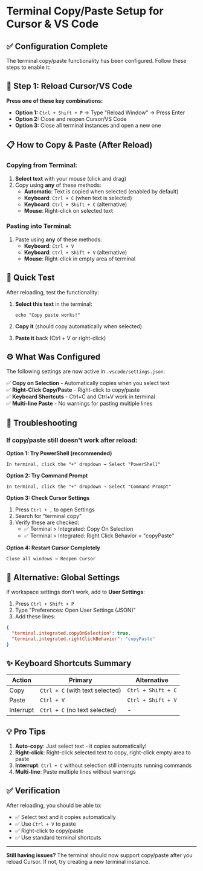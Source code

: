 # Terminal Copy/Paste Setup for Cursor & VS Code

## ✅ Configuration Complete

The terminal copy/paste functionality has been configured. Follow these steps to enable it:

## 🔄 Step 1: Reload Cursor/VS Code

**Press one of these key combinations:**

- **Option 1:** `Ctrl + Shift + P` → Type "Reload Window" → Press Enter
- **Option 2:** Close and reopen Cursor/VS Code
- **Option 3:** Close all terminal instances and open a new one

## 📋 How to Copy & Paste (After Reload)

### **Copying from Terminal:**

1. **Select text** with your mouse (click and drag)
2. Copy using **any** of these methods:
   - **Automatic**: Text is copied when selected (enabled by default)
   - **Keyboard**: `Ctrl + C` (when text is selected)
   - **Keyboard**: `Ctrl + Shift + C` (alternative)
   - **Mouse**: Right-click on selected text

### **Pasting into Terminal:**

1. Paste using **any** of these methods:
   - **Keyboard**: `Ctrl + V`
   - **Keyboard**: `Ctrl + Shift + V` (alternative)
   - **Mouse**: Right-click in empty area of terminal

## 🎯 Quick Test

After reloading, test the functionality:

1. **Select this text** in the terminal:
   ```
   echo "Copy paste works!"
   ```

2. **Copy it** (should copy automatically when selected)

3. **Paste it** back (Ctrl + V or right-click)

## ⚙️ What Was Configured

The following settings are now active in `.vscode/settings.json`:

✅ **Copy on Selection** - Automatically copies when you select text  
✅ **Right-Click Copy/Paste** - Right-click to copy/paste  
✅ **Keyboard Shortcuts** - Ctrl+C and Ctrl+V work in terminal  
✅ **Multi-line Paste** - No warnings for pasting multiple lines  

## 🔧 Troubleshooting

### If copy/paste still doesn't work after reload:

**Option 1: Try PowerShell (recommended)**
```
In terminal, click the "+" dropdown → Select "PowerShell"
```

**Option 2: Try Command Prompt**
```
In terminal, click the "+" dropdown → Select "Command Prompt"
```

**Option 3: Check Cursor Settings**
1. Press `Ctrl + ,` to open Settings
2. Search for "terminal copy"
3. Verify these are checked:
   - ✅ Terminal > Integrated: Copy On Selection
   - ✅ Terminal > Integrated: Right Click Behavior = "copyPaste"

**Option 4: Restart Cursor Completely**
```
Close all windows → Reopen Cursor
```

## 📌 Alternative: Global Settings

If workspace settings don't work, add to **User Settings**:

1. Press `Ctrl + Shift + P`
2. Type "Preferences: Open User Settings (JSON)"
3. Add these lines:
```json
{
  "terminal.integrated.copyOnSelection": true,
  "terminal.integrated.rightClickBehavior": "copyPaste"
}
```

## ✨ Keyboard Shortcuts Summary

| Action | Primary | Alternative |
|--------|---------|-------------|
| Copy | `Ctrl + C` (with text selected) | `Ctrl + Shift + C` |
| Paste | `Ctrl + V` | `Ctrl + Shift + V` |
| Interrupt | `Ctrl + C` (no text selected) | - |

## 💡 Pro Tips

1. **Auto-copy**: Just select text - it copies automatically!
2. **Right-click**: Right-click selected text to copy, right-click empty area to paste
3. **Interrupt**: `Ctrl + C` without selection still interrupts running commands
4. **Multi-line**: Paste multiple lines without warnings

## ✅ Verification

After reloading, you should be able to:
- ✅ Select text and it copies automatically
- ✅ Use `Ctrl + V` to paste
- ✅ Right-click to copy/paste
- ✅ Use standard terminal shortcuts

---

**Still having issues?** The terminal should now support copy/paste after you reload Cursor. If not, try creating a new terminal instance.

